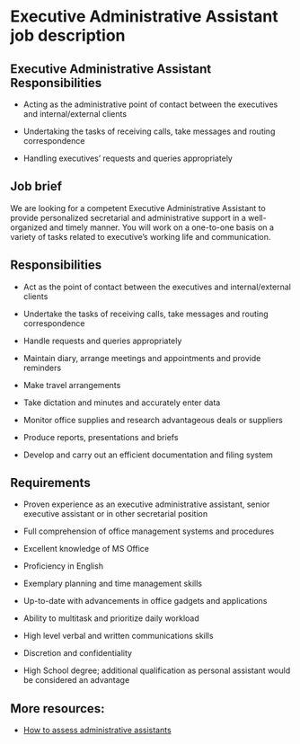 # Executive Administrative Assistant job description


## Executive Administrative Assistant Responsibilities
* Acting as the administrative point of contact between the executives and internal/external clients

* Undertaking the tasks of receiving calls, take messages and routing correspondence

* Handling executives’ requests and queries appropriately


## Job brief

We are looking for a competent Executive Administrative Assistant to provide personalized secretarial and administrative support in a well-organized and timely manner. You will work on a one-to-one basis on a variety of tasks related to executive’s working life and communication.


## Responsibilities

* Act as the point of contact between the executives and internal/external clients

* Undertake the tasks of receiving calls, take messages and routing correspondence

* Handle requests and queries appropriately

* Maintain diary, arrange meetings and appointments and provide reminders

* Make travel arrangements

* Take dictation and minutes and accurately enter data

* Monitor office supplies and research advantageous deals or suppliers

* Produce reports, presentations and briefs

* Develop and carry out an efficient documentation and filing system


## Requirements

* Proven experience as an executive administrative assistant, senior executive assistant or in other secretarial position

* Full comprehension of office management systems and procedures

* Excellent knowledge of MS Office

* Proficiency in English

* Exemplary planning and time management skills

* Up-to-date with advancements in office gadgets and applications

* Ability to multitask and prioritize daily workload

* High level verbal and written communications skills

* Discretion and confidentiality

* High School degree; additional qualification as personal assistant would be considered an advantage

## More resources:
* <a href="https://resources.workable.com/administrative-assistant-skills-assessment-test">How to assess administrative assistants</a>
